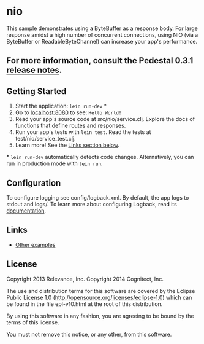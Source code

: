 # nio

This sample demonstrates using a ByteBuffer as a response body. For large response
amidst a high number of concurrent connections, using NIO (via a ByteBuffer or
ReadableByteChannel) can increase your app's performance.

## For more information, consult the Pedestal 0.3.1 [release notes](https://github.com/pedestal/pedestal/releases/tag/0.3.1).

## Getting Started

1. Start the application: `lein run-dev` \*
2. Go to [localhost:8080](http://localhost:8080/) to see: `Hello World!`
3. Read your app's source code at src/nio/service.clj. Explore the docs of functions
   that define routes and responses.
4. Run your app's tests with `lein test`. Read the tests at test/nio/service_test.clj.
5. Learn more! See the [Links section below](#links).

\* `lein run-dev` automatically detects code changes. Alternatively, you can run in production mode
with `lein run`.

## Configuration

To configure logging see config/logback.xml. By default, the app logs to stdout and logs/.
To learn more about configuring Logback, read its [documentation](http://logback.qos.ch/documentation.html).

## Links
* [Other examples](https://github.com/pedestal/samples)

License
-------
Copyright 2013 Relevance, Inc.
Copyright 2014 Cognitect, Inc.

The use and distribution terms for this software are covered by the
Eclipse Public License 1.0 (http://opensource.org/licenses/eclipse-1.0)
which can be found in the file epl-v10.html at the root of this distribution.

By using this software in any fashion, you are agreeing to be bound by
the terms of this license.

You must not remove this notice, or any other, from this software.


